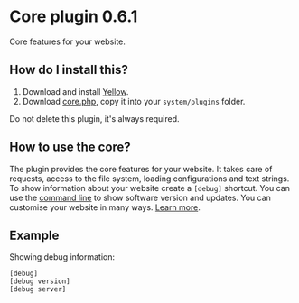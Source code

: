 Core plugin 0.6.1
=================
Core features for your website.

How do I install this?
----------------------
1. Download and install [Yellow](https://github.com/datenstrom/yellow/).  
2. Download [core.php](core.php?raw=true), copy it into your `system/plugins` folder.  

Do not delete this plugin, it's always required.

How to use the core?
--------------------
The plugin provides the core features for your website. It takes care of requests, access to the file system, loading configurations and text strings. To show information about your website create a `[debug]` shortcut. You can use the [command line](https://github.com/datenstrom/yellow-extensions/tree/master/plugins/commandline) to show software version and updates.  You can customise your website in many ways. [Learn more](https://github.com/datenstrom/yellow/wiki/Yellow-customisation).

Example
-------
Showing debug information:

```
[debug]
[debug version]
[debug server]
```
